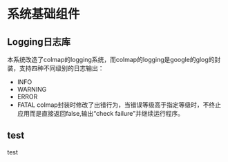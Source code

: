 # 系统基础组件
## Logging日志库

本系统改造了colmap的logging系统，而colmap的logging是google的glog的封装，支持四种不同级别的日志输出：
+ INFO
+ WARNING
+ ERROR
+ FATAL
colmap封装时修改了出错行为，当错误等级高于指定等级时，不终止应用而是直接返回false,输出“check failure”并继续运行程序。

## test
test
